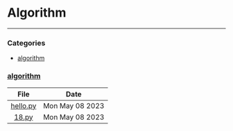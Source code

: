 # Algorithm
---

### Categories
- [algorithm](#algorithm)

### [algorithm](#algorithm)
| File | Date |
|:---:|:---:|
| [hello.py]("./algorithm/hello.py") | Mon May 08 2023 |
| [18.py]("./algorithm/18.py") | Mon May 08 2023 |

